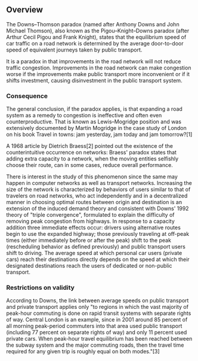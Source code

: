 ## Overview

The Downs–Thomson paradox (named after Anthony Downs and John Michael Thomson), also known as the Pigou–Knight–Downs paradox (after Arthur Cecil Pigou and Frank Knight), states that the equilibrium speed of car traffic on a road network is determined by the average door-to-door speed of equivalent journeys taken by public transport.

It is a paradox in that improvements in the road network will not reduce traffic congestion. Improvements in the road network can make congestion worse if the improvements make public transport more inconvenient or if it shifts investment, causing disinvestment in the public transport system.

### Consequence
The general conclusion, if the paradox applies, is that expanding a road system as a remedy to congestion is ineffective and often even counterproductive. That is known as Lewis–Mogridge position and was extensively documented by Martin Mogridge in the case study of London on his book Travel in towns: jam yesterday, jam today and jam tomorrow?[1]

A 1968 article by Dietrich Braess[2] pointed out the existence of the counterintuitive occurrence on networks: Braess' paradox states that adding extra capacity to a network, when the moving entities selfishly choose their route, can in some cases, reduce overall performance.

There is interest in the study of this phenomenon since the same may happen in computer networks as well as transport networks. Increasing the size of the network is characterized by behaviors of users similar to that of travelers on road networks, who act independently and in a decentralized manner in choosing optimal routes between origin and destination is an extension of the induced demand theory and consistent with Downs' 1992 theory of "triple convergence", formulated to explain the difficulty of removing peak congestion from highways. In response to a capacity addition three immediate effects occur: drivers using alternative routes begin to use the expanded highway; those previously traveling at off-peak times (either immediately before or after the peak) shift to the peak (rescheduling behavior as defined previously) and public transport users shift to driving. The average speed at which personal car users (private cars) reach their destinations directly depends on the speed at which their designated destinations reach the users of dedicated or non-public transport. 


### Restrictions on validity

According to Downs, the link between average speeds on public transport and private transport applies only "to regions in which the vast majority of peak-hour commuting is done on rapid transit systems with separate rights of way. Central London is an example, since in 2001 around 85 percent of all morning peak-period commuters into that area used public transport (including 77 percent on separate rights of way) and only 11 percent used private cars. When peak-hour travel equilibrium has been reached between the subway system and the major commuting roads, then the travel time required for any given trip is roughly equal on both modes."[3]
